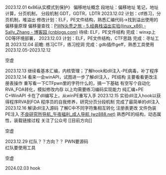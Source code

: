 2023.12.01 
	《x86从实模式到保护》
	偏移地址概念  段地址：偏移地址
	笔记，地址计算，分页机制， 分段机制
	GDT，GDTR，LDTR
2023.12.02
	计划：ctf练习，分页机制，堆溢出
	修改计划：ELF，PE文件结构，熟悉汇编代码->找到溢出使用的偏移量原理
		偏移量查找：[PWN头秃之旅 - 5.经典栈溢出实验(linux_x86) - Sally_Zhang - 博客园 (cnblogs.com)](https://www.cnblogs.com/sallyzhang/p/13390655.html)
	待续: ELF，PE文件结构
	完成：winxp上OD等环境部署，
2023.12.03
	计划：ELF，PE文件结构，CTF思路
	完成：寻址工具
2023.12.04
	前瞻: 练习CTF，练习挖洞
	完成：gdb插件geff，熟悉工具使用
2023.12.05-2023.12.12

 
 
 空虚



2023.12.13
	继续看基本汇编，内核管理；了解hook和dll注入-PE病毒，补丁程序
2023.12.14
	看来一会winAPI，试图进一步了解dll注入，PE结构
	主要看看更改注册表操作
	重写看一下CTFpwn里的字符什么的，搞一下基础
	有空写个自动化RVA_FOA转化，模拟修改内存
	以上均需要练习编码实现能力
		纯汇编+PE
		C+WinAPI
	卡在了dll编写上，从winPE重写入手
2023.12.15
	实验dll注入hook以获得程序RVA到FOA
	程序员的自我修养，研究分页分段机制
	完成了最简单的dll注入
2023.12.16
	解读dll注入源码
	了解C中不同字符集相互转化
	注册表更改
	文件伪装
	PE注入
	[不良研究所导航_午夜福利_成人导航 (wz888.net)](https://www.wz888.net/)
	熟悉PE的结构，动态属性，装载链接过程
	关注了公众号
[[目前方向]]

空虚

2023.12.29
	红队？？方向？？
	PWN要源码	
	红队要使用工具

空虚

2024.02.03
	hook